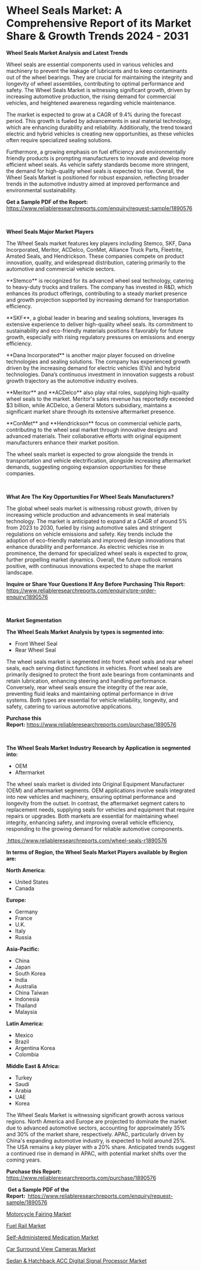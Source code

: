 <p><h1>Wheel Seals Market: A Comprehensive Report of its Market Share & Growth Trends 2024 - 2031</h1></p><p><strong>Wheel Seals Market Analysis and Latest Trends</strong></p>
<p><p>Wheel seals are essential components used in various vehicles and machinery to prevent the leakage of lubricants and to keep contaminants out of the wheel bearings. They are crucial for maintaining the integrity and longevity of wheel assemblies, contributing to optimal performance and safety. The Wheel Seals Market is witnessing significant growth, driven by increasing automotive production, the rising demand for commercial vehicles, and heightened awareness regarding vehicle maintenance.</p><p>The market is expected to grow at a CAGR of 9.4% during the forecast period. This growth is fueled by advancements in seal material technology, which are enhancing durability and reliability. Additionally, the trend toward electric and hybrid vehicles is creating new opportunities, as these vehicles often require specialized sealing solutions. </p><p>Furthermore, a growing emphasis on fuel efficiency and environmentally friendly products is prompting manufacturers to innovate and develop more efficient wheel seals. As vehicle safety standards become more stringent, the demand for high-quality wheel seals is expected to rise. Overall, the Wheel Seals Market is positioned for robust expansion, reflecting broader trends in the automotive industry aimed at improved performance and environmental sustainability.</p></p>
<p><strong>Get a Sample PDF of the Report:&nbsp;</strong> <a href="https://www.reliableresearchreports.com/enquiry/request-sample/1890576?utm_campaign=4&utm_medium=2&utm_source=Github&utm_content=ia&utm_term=03112024&utm_id=wheel-seals">https://www.reliableresearchreports.com/enquiry/request-sample/1890576</a></p>
<p>&nbsp;</p>
<p><strong>Wheel Seals Major Market Players</strong></p>
<p><p>The Wheel Seals market features key players including Stemco, SKF, Dana Incorporated, Meritor, ACDelco, ConMet, Alliance Truck Parts, Fleetrite, Amsted Seals, and Hendrickson. These companies compete on product innovation, quality, and widespread distribution, catering primarily to the automotive and commercial vehicle sectors.</p><p>**Stemco** is recognized for its advanced wheel seal technology, catering to heavy-duty trucks and trailers. The company has invested in R&D, which enhances its product offerings, contributing to a steady market presence and growth projection supported by increasing demand for transportation efficiency.</p><p>**SKF**, a global leader in bearing and sealing solutions, leverages its extensive experience to deliver high-quality wheel seals. Its commitment to sustainability and eco-friendly materials positions it favorably for future growth, especially with rising regulatory pressures on emissions and energy efficiency.</p><p>**Dana Incorporated** is another major player focused on driveline technologies and sealing solutions. The company has experienced growth driven by the increasing demand for electric vehicles (EVs) and hybrid technologies. Dana’s continuous investment in innovation suggests a robust growth trajectory as the automotive industry evolves.</p><p>**Meritor** and **ACDelco** also play vital roles, supplying high-quality wheel seals to the market. Meritor's sales revenue has reportedly exceeded $3 billion, while ACDelco, a General Motors subsidiary, maintains a significant market share through its extensive aftermarket presence.</p><p>**ConMet** and **Hendrickson** focus on commercial vehicle parts, contributing to the wheel seal market through innovative designs and advanced materials. Their collaborative efforts with original equipment manufacturers enhance their market position.</p><p>The wheel seals market is expected to grow alongside the trends in transportation and vehicle electrification, alongside increasing aftermarket demands, suggesting ongoing expansion opportunities for these companies.</p></p>
<p>&nbsp;</p>
<p><strong>What Are The Key Opportunities For Wheel Seals Manufacturers?</strong></p>
<p><p>The global wheel seals market is witnessing robust growth, driven by increasing vehicle production and advancements in seal materials technology. The market is anticipated to expand at a CAGR of around 5% from 2023 to 2030, fueled by rising automotive sales and stringent regulations on vehicle emissions and safety. Key trends include the adoption of eco-friendly materials and improved design innovations that enhance durability and performance. As electric vehicles rise in prominence, the demand for specialized wheel seals is expected to grow, further propelling market dynamics. Overall, the future outlook remains positive, with continuous innovations expected to shape the market landscape.</p></p>
<p><strong>Inquire or Share Your Questions If Any Before Purchasing This Report:</strong> <a href="https://www.reliableresearchreports.com/enquiry/pre-order-enquiry/1890576?utm_campaign=4&utm_medium=2&utm_source=Github&utm_content=ia&utm_term=03112024&utm_id=wheel-seals">https://www.reliableresearchreports.com/enquiry/pre-order-enquiry/1890576</a></p>
<p>&nbsp;</p>
<p><strong>Market Segmentation</strong></p>
<p><strong>The Wheel Seals Market Analysis by types is segmented into:</strong></p>
<p><ul><li>Front Wheel Seal</li><li>Rear Wheel Seal</li></ul></p>
<p><p>The wheel seals market is segmented into front wheel seals and rear wheel seals, each serving distinct functions in vehicles. Front wheel seals are primarily designed to protect the front axle bearings from contaminants and retain lubrication, enhancing steering and handling performance. Conversely, rear wheel seals ensure the integrity of the rear axle, preventing fluid leaks and maintaining optimal performance in drive systems. Both types are essential for vehicle reliability, longevity, and safety, catering to various automotive applications.</p></p>
<p><strong>Purchase this Report:&nbsp;</strong><a href="https://www.reliableresearchreports.com/purchase/1890576?utm_campaign=4&utm_medium=2&utm_source=Github&utm_content=ia&utm_term=03112024&utm_id=wheel-seals">https://www.reliableresearchreports.com/purchase/1890576</a></p>
<p>&nbsp;</p>
<p><strong>The Wheel Seals Market Industry Research by Application is segmented into:</strong></p>
<p><ul><li>OEM</li><li>Aftermarket</li></ul></p>
<p><p>The wheel seals market is divided into Original Equipment Manufacturer (OEM) and aftermarket segments. OEM applications involve seals integrated into new vehicles and machinery, ensuring optimal performance and longevity from the outset. In contrast, the aftermarket segment caters to replacement needs, supplying seals for vehicles and equipment that require repairs or upgrades. Both markets are essential for maintaining wheel integrity, enhancing safety, and improving overall vehicle efficiency, responding to the growing demand for reliable automotive components.</p></p>
<p><a href="https://www.reliableresearchreports.com/wheel-seals-r1890576?utm_campaign=4&utm_medium=2&utm_source=Github&utm_content=ia&utm_term=03112024&utm_id=wheel-seals">&nbsp;https://www.reliableresearchreports.com/wheel-seals-r1890576</a></p>
<p><strong>In terms of Region, the Wheel Seals Market Players available by Region are:</strong></p>
<p>
    <p> <strong> North America: </strong>
        <ul>
            <li>United States</li>
            <li>Canada</li>
        </ul>
        </p> 
    <p> <strong> Europe: </strong>
        <ul>
            <li>Germany</li>
            <li>France</li>
            <li>U.K.</li>
            <li>Italy</li>
            <li>Russia</li>
        </ul>
        </p> 
    <p> <strong> Asia-Pacific: </strong>
        <ul>
            <li>China</li>
            <li>Japan</li>
            <li>South Korea</li>
            <li>India</li>
            <li>Australia</li>
            <li>China Taiwan</li>
            <li>Indonesia</li>
            <li>Thailand</li>
            <li>Malaysia</li>
        </ul>
        </p> 
    <p> <strong> Latin America: </strong>
        <ul>
            <li>Mexico</li>
            <li>Brazil</li>
            <li>Argentina Korea</li>
            <li>Colombia</li>
        </ul>
        </p> 
    <p> <strong> Middle East & Africa: </strong>
        <ul>
            <li>Turkey</li>
            <li>Saudi</li>
            <li>Arabia</li>
            <li>UAE</li>
            <li>Korea</li>
        </ul>
    </p>
    </p>
<p><p>The Wheel Seals Market is witnessing significant growth across various regions. North America and Europe are projected to dominate the market due to advanced automotive sectors, accounting for approximately 35% and 30% of the market share, respectively. APAC, particularly driven by China's expanding automotive industry, is expected to hold around 25%. The USA remains a key player with a 20% share. Anticipated trends suggest a continued rise in demand in APAC, with potential market shifts over the coming years.</p></p>
<p><strong>Purchase this Report: </strong><a href="https://www.reliableresearchreports.com/purchase/1890576?utm_campaign=4&utm_medium=2&utm_source=Github&utm_content=ia&utm_term=03112024&utm_id=wheel-seals">https://www.reliableresearchreports.com/purchase/1890576</a></p>
<p>&nbsp;<strong>Get a Sample PDF of the Report:&nbsp;&nbsp;</strong><a href="https://www.reliableresearchreports.com/enquiry/request-sample/1890576?utm_campaign=4&utm_medium=2&utm_source=Github&utm_content=ia&utm_term=03112024&utm_id=wheel-seals">https://www.reliableresearchreports.com/enquiry/request-sample/1890576</a></p>
<p><strong></strong></p>
<p><p><a href="https://github.com/Armeladukagjini693/Market-Research-Report-List-1/blob/main/motorcycle-fairing-market.md?utm_campaign=4&utm_medium=2&utm_source=Github&utm_content=ia&utm_term=03112024&utm_id=wheel-seals">Motorcycle Fairing Market</a></p><p><a href="https://www.linkedin.com/pulse/fuel-rail-market-investigation-industry-evolution-forecast-67vue?utm_campaign=4&utm_medium=2&utm_source=Github&utm_content=ia&utm_term=03112024&utm_id=wheel-seals">Fuel Rail Market</a></p><p><a href="https://issuu.com/reportprime-2/docs/self-administered-medication-market_9be60389c78af7?utm_campaign=4&utm_medium=2&utm_source=Github&utm_content=ia&utm_term=03112024&utm_id=wheel-seals">Self-Administered Medication Market</a></p><p><a href="https://github.com/WayneHopkins413/Market-Research-Report-List-1/blob/main/car-surround-view-cameras-market.md?utm_campaign=4&utm_medium=2&utm_source=Github&utm_content=ia&utm_term=03112024&utm_id=wheel-seals">Car Surround View Cameras Market</a></p><p><a href="https://www.linkedin.com/pulse/sedan-hatchback-acc-digital-signal-processor-market-segmentation-6jyde?utm_campaign=4&utm_medium=2&utm_source=Github&utm_content=ia&utm_term=03112024&utm_id=wheel-seals">Sedan & Hatchback ACC Digital Signal Processor Market</a></p></p>